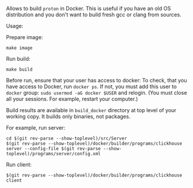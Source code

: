 Allows to build `proton` in Docker.
This is useful if you have an old OS distribution and you don't want to build fresh gcc or clang from sources.

Usage:

Prepare image:
```
make image
```

Run build:
```
make build
```

Before run, ensure that your user has access to docker:
To check, that you have access to Docker, run `docker ps`.
If not, you must add this user to `docker` group: `sudo usermod -aG docker $USER` and relogin.
(You must close all your sessions. For example, restart your computer.)

Build results are available in `build_docker` directory at top level of your working copy.
It builds only binaries, not packages.

For example, run server:
```
cd $(git rev-parse --show-toplevel)/src/Server
$(git rev-parse --show-toplevel)/docker/builder/programs/clickhouse server --config-file $(git rev-parse --show-toplevel)/programs/server/config.xml
```

Run client:
```
$(git rev-parse --show-toplevel)/docker/builder/programs/clickhouse client
```

